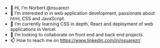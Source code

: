 - 👋 Hi, I’m Norbert @nsuarezr 
- 👀 I’m interested in  in web application development, passionate about html, CSS and JavaScript.
- 🌱 I’m currently learning CSS in depth, React and deployment of web applications in Vercel.
- 💞️ I’m looking to collaborate on front end and back end projects.
- 📫 How to reach me on https://www.linkedin.com/in/nsuarezr/

<!---
nsuarezr/nsuarezr is a ✨ special ✨ repository because its `README.md` (this file) appears on your GitHub profile.
You can click the Preview link to take a look at your changes.
--->
